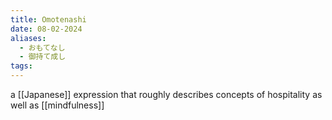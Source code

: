 ```yaml
---
title: Omotenashi
date: 08-02-2024
aliases:
  - おもてなし
  - 御持て成し
tags:
---
```

a [[Japanese]] expression that roughly describes concepts of hospitality as well as [[mindfulness]]